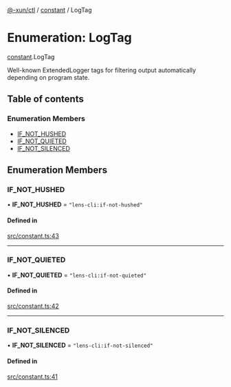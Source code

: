 [@-xun/ctl](../README.md) / [constant](../modules/constant.md) / LogTag

# Enumeration: LogTag

[constant](../modules/constant.md).LogTag

Well-known ExtendedLogger tags for filtering output automatically
depending on program state.

## Table of contents

### Enumeration Members

- [IF\_NOT\_HUSHED](constant.LogTag.md#if_not_hushed)
- [IF\_NOT\_QUIETED](constant.LogTag.md#if_not_quieted)
- [IF\_NOT\_SILENCED](constant.LogTag.md#if_not_silenced)

## Enumeration Members

### IF\_NOT\_HUSHED

• **IF\_NOT\_HUSHED** = ``"lens-cli:if-not-hushed"``

#### Defined in

[src/constant.ts:43](https://github.com/Xunnamius/xunnctl/blob/ec3f0bb/src/constant.ts#L43)

___

### IF\_NOT\_QUIETED

• **IF\_NOT\_QUIETED** = ``"lens-cli:if-not-quieted"``

#### Defined in

[src/constant.ts:42](https://github.com/Xunnamius/xunnctl/blob/ec3f0bb/src/constant.ts#L42)

___

### IF\_NOT\_SILENCED

• **IF\_NOT\_SILENCED** = ``"lens-cli:if-not-silenced"``

#### Defined in

[src/constant.ts:41](https://github.com/Xunnamius/xunnctl/blob/ec3f0bb/src/constant.ts#L41)
